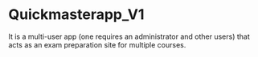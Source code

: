# Quickmasterapp_V1
It is a multi-user app (one requires an administrator and other users) that acts as an exam preparation site for multiple courses.
